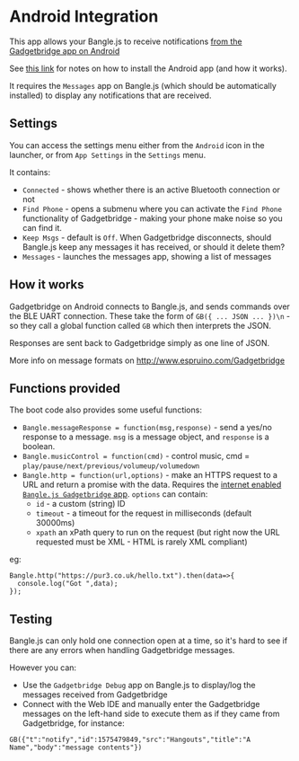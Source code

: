 # Android Integration

This app allows your Bangle.js to receive notifications [from the Gadgetbridge app on Android](http://www.espruino.com/Gadgetbridge)

See [this link](http://www.espruino.com/Gadgetbridge) for notes on how to install
the Android app (and how it works).

It requires the `Messages` app on Bangle.js (which should be automatically installed) to
display any notifications that are received.

## Settings

You can access the settings menu either from the `Android` icon in the launcher,
or from `App Settings` in the `Settings` menu.

It contains:

* `Connected` - shows whether there is an active Bluetooth connection or not
* `Find Phone` - opens a submenu where you can activate the `Find Phone` functionality
of Gadgetbridge - making your phone make noise so you can find it.
* `Keep Msgs` - default is `Off`. When Gadgetbridge disconnects, should Bangle.js
keep any messages it has received, or should it delete them?
* `Messages` - launches the messages app, showing a list of messages

## How it works

Gadgetbridge on Android connects to Bangle.js, and sends commands over the
BLE UART connection. These take the form of `GB({ ... JSON ... })\n` - so they
call a global function called `GB` which then interprets the JSON.

Responses are sent back to Gadgetbridge simply as one line of JSON.

More info on message formats on http://www.espruino.com/Gadgetbridge

## Functions provided

The boot code also provides some useful functions:

* `Bangle.messageResponse = function(msg,response)` - send a yes/no response to a message. `msg` is a message object, and `response` is a boolean.
* `Bangle.musicControl = function(cmd)` - control music, cmd = `play/pause/next/previous/volumeup/volumedown`
* `Bangle.http = function(url,options)` - make an HTTPS request to a URL and return a promise with the data. Requires the [internet enabled `Bangle.js Gadgetbridge` app](http://www.espruino.com/Gadgetbridge#http-requests). `options` can contain:
  * `id` - a custom (string) ID
  * `timeout` - a timeout for the request in milliseconds (default 30000ms)
  * `xpath` an xPath query to run on the request (but right now the URL requested must be XML - HTML is rarely XML compliant)

eg:

```
Bangle.http("https://pur3.co.uk/hello.txt").then(data=>{
  console.log("Got ",data);
});
```

## Testing

Bangle.js can only hold one connection open at a time, so it's hard to see
if there are any errors when handling Gadgetbridge messages.

However you can:

* Use the `Gadgetbridge Debug` app on Bangle.js to display/log the messages received from Gadgetbridge
* Connect with the Web IDE and manually enter the Gadgetbridge messages on the left-hand side to
execute them as if they came from Gadgetbridge, for instance:

```
GB({"t":"notify","id":1575479849,"src":"Hangouts","title":"A Name","body":"message contents"})
```
